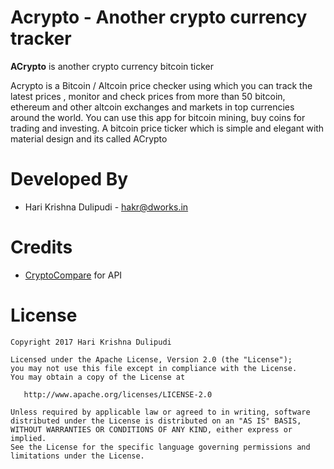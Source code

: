 Acrypto - Another crypto currency tracker
==================================

**ACrypto** is another crypto currency bitcoin ticker 

Acrypto is a Bitcoin / Altcoin price checker using which you can track the latest prices , monitor and check prices from more than 50 bitcoin, ethereum and other altcoin exchanges and markets in top currencies around the world. You can use this app for bitcoin mining, buy coins for trading and investing. A bitcoin price ticker which is simple and elegant with material design and its called ACrypto

Developed By
============

* Hari Krishna Dulipudi - <hakr@dworks.in>

Credits
============

* [CryptoCompare](https://www.cryptocompare.com) for API

License
=======

    Copyright 2017 Hari Krishna Dulipudi

    Licensed under the Apache License, Version 2.0 (the "License");
    you may not use this file except in compliance with the License.
    You may obtain a copy of the License at

       http://www.apache.org/licenses/LICENSE-2.0

    Unless required by applicable law or agreed to in writing, software
    distributed under the License is distributed on an "AS IS" BASIS,
    WITHOUT WARRANTIES OR CONDITIONS OF ANY KIND, either express or implied.
    See the License for the specific language governing permissions and
    limitations under the License.


